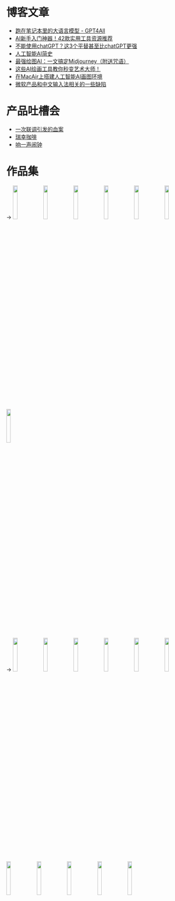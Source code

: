 # 博客文章

- [跑在笔记本里的大语言模型 - GPT4All](sc/2023-0510-gpt4all.md)
- [AI新手入门神器！42款实用工具资源推荐](sc/2023-0425-AI-tools.md)
- [不能使用chatGPT？这3个平替甚至比chatGPT更强](sc/2023-0420-AI-replacement.md)
- [人工智能AI简史](sc/2023-0417-ai-history.md)
- [最强绘图AI：一文搞定Midjourney（附送咒语）](sc/2023-0401-midjourney.md)
- [这些AI绘画工具教你秒变艺术大师！](sc/2023-0403-ai-painting.md)
- [在MacAir上搭建人工智能AI画图环境](sc/2023-0306-sdw-mac.md)
- [微软产品和中文输入法相关的一些缺陷](sc/2023-0330-newbing-return.md)

# 产品吐槽会

- [一次联调引发的血案](pm/2021-0918-ring-once.md)
- [瑞幸咖啡](pm/2021-0918-ruixing.md)
- [响一声闹钟](pm/2021-0930-beian.md)

# 作品集

<!-- 瀑布流魔法，放！-->
->
<img src="http://www.memcd.com/pengyuwei/images/2022_enmp_main.jpg" width="15%" />
<img src="http://www.memcd.com/pengyuwei/images/2022_enmp_kb.png" width="15%" />
<img src="http://www.memcd.com/pengyuwei/images/2022_enmp_live_earth.jpg" width="15%" />
<img src="http://www.memcd.com/pengyuwei/images/2022_enmp_sun.jpg" width="15%" />
<img src="http://www.memcd.com/pengyuwei/images/2023_enmp_ai.png" width="15%" />
<img src="http://www.memcd.com/pengyuwei/images/2022_enmp_TOP10_2021.jpg" width="15%" />
<img src="http://www.memcd.com/pengyuwei/images/2022_wbgw_main.jpg" width="15%" />

->
<img src="http://www.memcd.com/pengyuwei/images/2022_poems_main.png" width="15%" />
<img src="http://www.memcd.com/pengyuwei/images/2017_de.jpg" width="15%" />
<img src="http://www.memcd.com/pengyuwei/images/2011_taobaocollector.jpg" width="15%" />
<img src="http://www.memcd.com/pengyuwei/images/2007_casktownPSP.jpg" width="15%" />
<img src="http://www.memcd.com/pengyuwei/images/2004_dc_main.jpg" width="15%" />
<img src="http://www.memcd.com/pengyuwei/images/2003_palse1.jpg" width="15%" />
<img src="http://www.memcd.com/pengyuwei/images/2017_ensky.png" width="15%" />
<img src="http://www.memcd.com/pengyuwei/images/2000_chatadd.gif" width="15%" />
<img src="http://www.memcd.com/pengyuwei/images/1999_puzzle1.gif" width="15%" />
<img src="http://www.memcd.com/pengyuwei/images/1998_casktown.png" width="15%" />
<img src="http://www.memcd.com/pengyuwei/images/1999_wm.gif" width="15%" />
